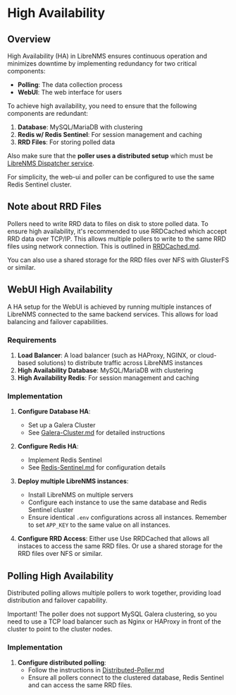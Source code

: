 # High Availability

## Overview

High Availability (HA) in LibreNMS ensures continuous operation and minimizes downtime by implementing redundancy for two critical components:

- **Polling**: The data collection process
- **WebUI**: The web interface for users

To achieve high availability, you need to ensure that the following components are redundant:

1. **Database**: MySQL/MariaDB with clustering
2. **Redis w/ Redis Sentinel**: For session management and caching
3. **RRD Files**: For storing polled data

Also make sure that the **poller uses a distributed setup** which must be [LibreNMS Dispatcher service](../Extensions/Dispatcher-Service.md).

For simplicity, the web-ui and poller can be configured to use the same Redis Sentinel cluster.

## Note about RRD Files

Pollers need to write RRD data to files on disk to store polled data. To ensure high availability, it's recommended to use RRDCached which accept RRD data over TCP/IP. This allows multiple pollers to write to the same RRD files using network connection. This is outlined in [RRDCached.md](../Extensions/RRDCached.md).

You can also use a shared storage for the RRD files over NFS with GlusterFS or similar.

## WebUI High Availability

A HA setup for the WebUI is achieved by running multiple instances of LibreNMS connected to the same backend services. This allows for load balancing and failover capabilities.

### Requirements

1. **Load Balancer**: A load balancer (such as HAProxy, NGINX, or cloud-based solutions) to distribute traffic across LibreNMS instances
2. **High Availability Database**: MySQL/MariaDB with clustering
3. **High Availability Redis**: For session management and caching

### Implementation

1. **Configure Database HA**: 
   - Set up a Galera Cluster
   - See [Galera-Cluster.md](../Extensions/Galera-Cluster.md) for detailed instructions

2. **Configure Redis HA**:
   - Implement Redis Sentinel
   - See [Redis-Sentinel.md](../Extensions/Redis-Sentinel.md) for configuration details

3. **Deploy multiple LibreNMS instances**:
   - Install LibreNMS on multiple servers
   - Configure each instance to use the same database and Redis Sentinel cluster
   - Ensure identical `.env` configurations across all instances. Remember to set `APP_KEY` to the same value on all instances.

4. **Configure RRD Access**:
    Either use Use RRDCached that allows all instaces to access the same RRD files. Or use a shared storage for the RRD files over NFS or similar.

## Polling High Availability

Distributed polling allows multiple pollers to work together, providing load distribution and failover capability.

Important! The poller does not support MySQL Galera clustering, so you need to use a TCP load balancer such as Nginx or HAProxy
in front of the cluster to point to the cluster nodes.

### Implementation

1. **Configure distributed polling**:
   - Follow the instructions in [Distributed-Poller.md](../Extensions/Distributed-Poller.md)
   - Ensure all pollers connect to the clustered database, Redis Sentinel and can access the same RRD files.
